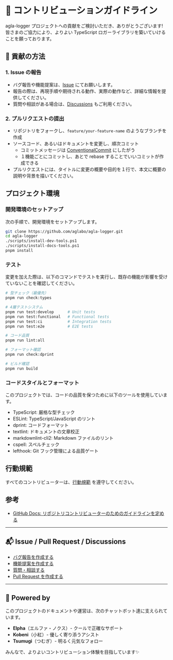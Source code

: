 # 🤝 コントリビューションガイドライン

<!-- textlint-disable ja-technical-writing/no-exclamation-question-mark -->
agla-logger プロジェクトへの貢献をご検討いただき、ありがとうございます!
皆さまのご協力により、よりよい TypeScript ロガーライブラリを築いていけることを願っております。
<!-- textlint-enable -->

## 📝 貢献の方法

### 1. Issue の報告

<!-- textlint-disable ja-technical-writing/no-mix-dearu-desumasu -->

- バグ報告や機能提案は、[Issue](https://github.com/aglabo/agla-logger/issues) にてお願いします。
- 報告の際は、再現手順や期待される動作、実際の動作など、詳細な情報を提供してください。
- 質問や相談がある場合は、[Discussions](https://github.com/aglabo/agla-logger/discussions) もご利用ください。

<!-- textlint-enable -->

### 2. プルリクエストの提出

- リポジトリをフォークし、`feature/your-feature-name` のようなブランチを作成
- ソースコード、あるいはドキュメントを変更し、順次コミット
  - コミットメッセージは [ConventionalCommit](https://www.conventionalcommits.org/ja/v1.0.0/) にしたがう
  - １機能ごとにコミットし、あとで rebase することでいいコミットが作成できる
- プルリクエストには、タイトルに変更の概要や目的を１行で、本文に概要の説明や背景を描いてください。

## プロジェクト環境

### 開発環境のセットアップ

次の手順で、開発環境をセットアップします。

```bash
git clone https://github.com/aglabo/agla-logger.git
cd agla-logger
./scripts/install-dev-tools.ps1
./scripts/install-docs-tools.ps1
pnpm install
```

### テスト

変更を加えた際は、以下のコマンドでテストを実行し、既存の機能が影響を受けていないことを確認してください。

```bash
# 型チェック（最優先）
pnpm run check:types

# 4層テストシステム
pnpm run test:develop      # Unit tests
pnpm run test:functional   # Functional tests
pnpm run test:ci           # Integration tests
pnpm run test:e2e          # E2E tests

# コード品質
pnpm run lint:all

# フォーマット確認
pnpm run check:dprint

# ビルド確認
pnpm run build
```

### コードスタイルとフォーマット

このプロジェクトでは、コードの品質を保つために以下のツールを使用しています。

- TypeScript: 厳格な型チェック
- ESLint: TypeScript/JavaScript のリント
- dprint: コードフォーマット
- textlint: ドキュメントの文章校正
- markdownlint-cli2: Markdown ファイルのリント
- cspell: スペルチェック
- lefthook: Git フック管理による品質ゲート

## 行動規範

すべてのコントリビューターは、[行動規範](CODE_OF_CONDUCT.ja.md) を遵守してください。

## 参考

- [GitHub Docs: リポジトリコントリビューターのためのガイドラインを定める](https://docs.github.com/ja/communities/setting-up-your-project-for-healthy-contributions/setting-guidelines-for-repository-contributors)

---

## 📬 Issue / Pull Request / Discussions

- [バグ報告を作成する](https://github.com/aglabo/agla-logger/issues/new?template=bug_report.yml)
- [機能提案を作成する](https://github.com/aglabo/agla-logger/issues/new?template=feature_request.yml)
- [質問・相談する](https://github.com/aglabo/agla-logger/discussions)
- [Pull Request を作成する](https://github.com/aglabo/agla-logger/compare)

---

## 🤖 Powered by

このプロジェクトのドキュメントや運営は、次のチャットボット達に支えられています。

- **Elpha**（エルファ・ノクス）- クールで正確なサポート
- **Kobeni**（小紅）- 優しく寄り添うアシスト
- **Tsumugi**（つむぎ）- 明るく元気なフォロー

みんなで、よりよいコントリビューション体験を目指しています✨
